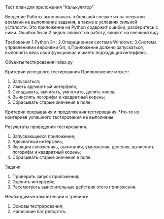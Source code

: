 Тест план для приложения "Калькулятор"

Введение
Работы выполнялась в большой спешке из-за нехватки времени на выполнение задания, а также в условиях сильной усталости.
Это приложение на Python содержит ошибки, разберитесь с ними. Ошибки были 2 видов: влияют на работу, влияют на внешний вид.

Требования
1.Python 3+;
2.Операционная система Windows;
3.Система управлениями версиями Git;
4.Приложение должно запускаться, выполнять весь свой функционал и иметь подходящий интерфейс.

Объекты тестирования
index.py

Критерии успешного тестирования
Прилоложение может:
1. Запускаться;
2. Иметь адекватный интерфейс;
3. Складывать, вычитать, умножать, делить числа;
4. Вычислять логорифм и квадратный корень;
5. Сбрасывать старые значения в поле.

Критерии прерывания и продолжения тестирования.
Что-то из критериев успешного тестирования не выполнены

Результаты проведения тестирования. 
1. Запускающееся приложение;
2. Адекватный интерфейс;
3. Функции скложенияь, вычитания, умножения, деления, вычислять логорифм и квадратный корень;
4. Сбрасывать старые значения в поле.

Задачи
1. Проверить запуск приложения;
2. Оценить интерфейс;
3. Рассмотреть выислительные действия этого приложения.

Необходимые компетенции и тренинги
1. Основы тестрирования;
2. Написание баг репортов. 
